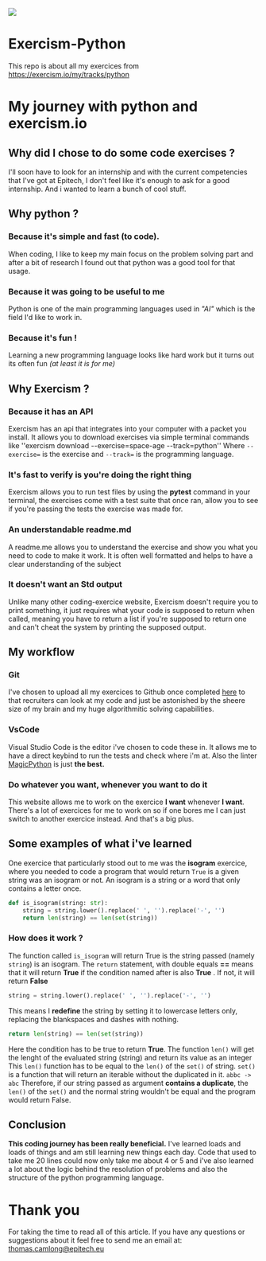 ![](https://github.com/actions/ajnart/Exercism-Python/.github/workflows/python-lint.yml/badge.svg)
# Exercism-Python
This repo is about all my exercices from https://exercism.io/my/tracks/python

# My journey with python and exercism.io
## Why did I chose to do some code exercises ?
I'll soon have to look for an internship and with the current competencies that I've got at Epitech, I don't feel like it's enough to ask for a good internship. And i wanted to learn a bunch of cool stuff.
## Why python ?
### Because it's simple and fast (to code).
When coding, I like to keep my main focus on the problem solving part and after a bit of research I found out that python was a good tool for that usage.
### Because it was going to be useful to me
Python is one of the main programming languages used in *"AI"* which is the field I'd like to work in.
### Because it's fun !
Learning a new programming language looks like hard work but it turns out its often fun *(at least it is for me)*
## Why Exercism ?
### Because it has an API
Exercism has an api that integrates into your computer with a packet you install. It allows you to download exercises via simple terminal commands like ''exercism download --exercise=space-age --track=python''
Where ``--exercise=`` is the exercise and ``--track=`` is the programming language.
### It's fast to verify is you're doing the right thing
Exercism allows you to run test files by using the **pytest** command in your terminal, the exercises come with a test suite that once ran, allow you to see if you're passing the tests the exercise was made for.
### An understandable readme.md
A readme.me allows you to understand the exercise and show you what you need to code to make it work. It is often well formatted and helps to have a clear understanding of the subject
### It doesn't want an Std output
Unlike many other coding-exercice website, Exercism doesn't require you to print something, it just requires what your code is supposed to return when called, meaning you have to return a list if you're supposed to return one and can't cheat the system by printing the supposed output.
## My workflow
### Git
I've chosen to upload all my exercices to Github <i class="fa fa-github"></i> once completed [here](https://github.com/ajnart/Exercism-Python) to that recruiters can look at my code and just be astonished by the sheere size of my brain and my huge algorithmitic solving capabilities.
### VsCode
Visual Studio Code is the editor i've chosen to code these in. It allows me to have a direct keybind to run the tests and check where i'm at.
Also the linter [MagicPython](https://github.com/MagicStack/MagicPython) is just **the best.**
### Do whatever you want, whenever you want to do it
This website allows me to work on the exercice **I want** whenever **I want**. There's a lot of exercices for me to work on so if one bores me I can just switch to another exercice instead. And that's a big plus. <i class="fa fa-heart"></i>

## Some examples of what i've learned
One exercice that particularly stood out to me was the **isogram** exercice, where you needed to code a program that would return ``True`` is a given string was an isogram or not. An isogram is a string or a word that only contains a letter once.

```python
def is_isogram(string: str):
    string = string.lower().replace(' ', '').replace('-', '')
    return len(string) == len(set(string))
```
### How does it work ?
The function called ``is_isogram`` will return True is the string passed (namely ``string``) is an isogram.
The ``return`` statement, with double equals **==** means that it will return **True** if the condition named after is also **True** . If not, it will return **False**

```python
string = string.lower().replace(' ', '').replace('-', '')
```
This means I **redefine** the string by setting it to lowercase letters only, replacing the blankspaces and dashes with nothing.

```python
return len(string) == len(set(string))
```
Here the condition has to be true to return **True**.
The function ``len()`` will get the lenght of the evaluated string (string) and return its value as an integer
This ``len()`` function has to be equal to the ``len()`` of the ``set()`` of string. ``set()`` is a function that will return an iterable without the duplicated in it. ``abbc -> abc``
Therefore, if our string passed as argument **contains a duplicate**, the ``len()`` of the ``set()`` and the normal string wouldn't be equal and the program would return False.

## Conclusion
**This coding journey has been really beneficial.**
I've learned loads and loads of things and am still learning new things each day. Code that used to take me 20 lines could now only take me about 4 or 5 and i've also learned a lot about the logic behind the resolution of problems and also the structure of the python programming language.

# Thank you
For taking the time to read all of this article. If you have any questions or suggestions about it feel free to send me an email at: [thomas.camlong@epitech.eu](mailto:thomas.camlong@epitech.eu)
